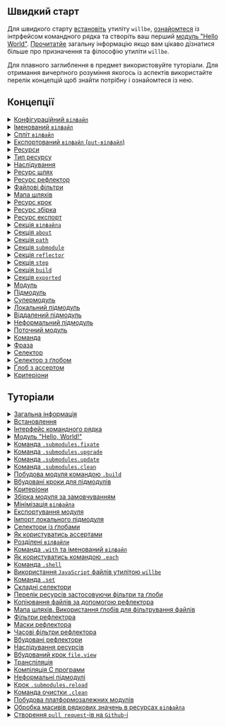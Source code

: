 ## Швидкий старт

Для швидкого старту [встановіть](<./tutorial/Installation.md>) утиліту `willbe`, [ознайомтеся](<./tutorial/CLI.md>) із інтрфейсом командного рядка та створіть ваш перший [модуль "Hello World"](<./tutorial/HelloWorld.md>). [Прочитатйе](<./tutorial/Abstract.md>) загальну інформацію якщо вам цікаво дізнатися більше про призначення та філософію утиліти `willbe`.

Для плавного заглиблення в предмет використовуйте туторіали. Для отримання вичерпного розуміння якогось із аспектів використайте перелік концепцій щоб знайти потрібну і ознайомтеся із нею.

## Концепції

<details>
  <summary><a href="./concept/WillFile.md">
    Конфігураційний <code>вілфайл</code>
  </a></summary>
    Конфігураційний файл для опису та збірки модуля. Кожен формальний модуль має такий файл.
</details>

<details>
  <summary><a href="./concept/WillFileNamedAndSplit.md#Іменований-вілфайл">
    Іменований <code>вілфайл</code>
  </a></summary>
    Вид <code>вілфайла</code>, що має не стандартне ім'я файлу. Дозволяє мати більше одного модуля із різними іменами файлів в одній директорії.
</details>

<details>
  <summary><a href="./concept/WillFileNamedAndSplit.md#Спліт-вілфайл">
    Спліт <code>вілфайл</code>
  </a></summary>
    Розділення <code>вілфайла</code> на два файла - для імпорту та експорту модуля. Дозволяє розробнику розділити дані для побудови модуля і дані для використання цього модуля іншими модулями.
</details>

<details>
  <summary><a href="./concept/WillFileExported.md#експортований-вілфайл-out-вілфайл">
    Експортований <code>вілфайл</code> (<code>out-вілфайл</code>)
  </a></summary>
    <code>Out-вілфайл</code> - різновид <code>вілфайла</code> згенерованого утилітою при експортуванні модуля. Інші модулі можуть використати даний модуль імортувавши його <code>out-вілфайл</code>.
</details>

<details>
  <summary><a href="./concept/Structure.md#Ресурси">
    Ресурси
  </a></summary>
    Структурна і функціональна одиниця <code>вілфайла</code>. Ресурси одного типу зібрані в одній секції.
</details>

<details>
  <summary><a href="./concept/Structure.md#Тип-ресурсу">
    Тип ресурсу
  </a></summary>
    Функціональність пов'язана із групою ресурсів, обмежена призначенням. Приклад того які бувать типи ресурів: шлях, підмодуль, крок, збірка. Кожен тип ресурів має власне призначення і обробляється утилітою по-різному.
</details>

<details>
  <summary><a href="./concept/Inheritance.md">
    Наслідування
  </a></summary>
    Принцип опису модуля, згідно якого ресурс <code>вілфайла</code> здатний використовувати (наслідувати) значення полів інших ресурсів того ж типу.
</details>

<details>
  <summary><a href="./concept/ResourcePath.md#Ресурс-шлях">
    Ресурс шлях
  </a></summary>
    Ресурс для визначення файлової структури модуля, що містить шляхи до файлів. Шляхи розміщаються в секції <code>path</code>.
</details>

<details>
  <summary><a href="./concept/ResourceReflector.md#Ресурс-рефлектор">
    Ресурс рефлектор
  </a></summary>
    Ресурс секції <code>reflector</code>, спосіб опису множини файлів для виконання якоїсь операції над ними.
</details>

<details>
  <summary><a href="./concept/ReflectorFileFilter.md">
    Файлові фільтри
  </a></summary>
    Спосіб опису умов відбору необхідних для виконання деякої операції файлів. Рефлектор містить два фільтра файлів: <code>src</code> та <code>dst</code>.
</details>

<details>
  <summary><a href="./concept/ResourceReflector.md#Мапа-шляхів">
    Мапа шляхів
  </a></summary>
    Поле рефлектора та спосіб опису множини файлів, котрий дозволяє включити в неї безліч файлів і виключити із неї не потрібні файли за допомогою умов виключення та ґлобів. рефлектора.
</details>

<details>
  <summary><a href="./concept/ResourceStep.md#Ресурс крок">
    Ресурс крок
  </a></summary>
    Інструкції по побудові модуля. Описують операції та бажаний результат. Збірки складаються із кроків.
</details>

<details>
  <summary><a href="./concept/ResourceBuild.md#Ресурс-збірка">
    Ресурс збірка
  </a></summary>
    Послідовність і умови виконання процедур побудови модуля. При виконанні команди <code>will .build</code> розробник має вказати збірку, яку хоче зібрати, однозначно вибравши одну по імені або по умовам вибірки.
</details>

<details>
  <summary><a href="./concept/ResourceBuild.md#Ресурс-експорт">
    Ресурс експорт
  </a></summary>
    Особливий вид збірки необхідний для використання даного модуля іншими розробниками та модулями. Результатом експортування модуля є згенеровані файли, зокерма <code>out-will-file</code> та архів.
</details>

<details>
  <summary><a href="./concept/Structure.md#Секція-вілфайла">
    Секція <code>вілфайла</code>
  </a></summary>
    Вища структурна одиниця <code>вілфайла</code>, яка складається з ресурсів одного типу або полів, що описують даний модуль.
</details>

<details>
  <summary><a href="./concept/SectionAbout.md">
    Секція <code>about</code>
  </a></summary>
    Секція містить описову інформація про модуль.
</details>

<details>
  <summary><a href="./concept/ResourcePath.md#Секція-path">
    Секція <code>path</code>
  </a></summary>
    Секція містить перелік шляхів модуля для швидкого орієнтування в його файловій структурі.
</details>

<details>
  <summary><a href="./concept/SectionSubmodule.md">
    Секція <code>submodule</code>
  </a></summary>
    Секція містить інформацію про підмодулі.
</details>

<details>
  <summary><a href="./concept/ResourceReflector.md#Секція-reflector">
    Секція <code>reflector</code>
  </a></summary>
    Секція містить рефлектори - ресурси для виконання операцій над групами файлів.
</details>

<details>
  <summary><a href="./concept/ResourceStep.md#Секція-step">
    Секція <code>step</code>
  </a></summary>
    Секція містить кроки, які можуть бути застосовані збіркою для побудови модуля.
</details>

<details>
  <summary><a href="./concept/ResourceBuild.md#Секція-build">
    Секція <code>build</code>
  </a></summary>
    Ресурси секції (збірки) описують послідовність і умови виконання процедур створення модуля.
</details>

<details>
  <summary><a href="./concept/SectionExported.md">
    Секція <code>exported</code>
  </a></summary>
    Секція <code>out-вілфайла</code>, програмно генерується при експортуванні модуля, містить перелік всіх експортованих файлів та використовується при імпортуванні даного модуля іншим.
</details>

<details>
  <summary><a href="./concept/Module.md#Модуль">
    Модуль
  </a></summary>
    Модулем називається сукупність файлів, які описані в <code>вілфайлi</code>.
</details>

<details>
  <summary><a href="./concept/Module.md#Підмодуль">
    Підмодуль
  </a></summary>
    Окремий модуль з власним конфігураційним <code>вілфайлом</code>, який використовується іншим модулем (супермодулем).
</details>

<details>
  <summary><a href="./concept/Module.md#Супермодуль">
    Супермодуль
  </a></summary>
    Модуль, який включає в себе інші модулі (підмодулі).
</details>

<details>
  <summary><a href="./concept/SubmodulesLocalAndRemote.md#Локальний-підмодуль">
    Локальний підмодуль
  </a></summary>
    Підмодуль, який розташовується на машині користувача.
</details>

<details>
  <summary><a href="./concept/SubmodulesLocalAndRemote.md#Віддалений-підмодуль">
    Віддалений підмодуль
  </a></summary>
    Модуль, який знаходиться на віддаленому сервері, для використання завантажується на локальну машину.
</details>

<details>
  <summary><a href="./concept/SubmoduleInformal.md">
    Неформальний підмодуль
  </a></summary>
    Група файлів, що не розповсюджується із <code>вілфайлом</code>. Для такого підмодуля можливо створити <code>вілфайл</code> та експортувати його самостійно.
</details>

<details>
  <summary><a href="./concept/ModuleCurrent.md">
    Поточний модуль
  </a></summary>
    Модуль відносно якого виконуються операції. За замовчуванням цей модуль завантажується із файла <code>.will.yml</code> поточної директорії або із пари файлів <code>.im.will.yml</code> та <code>.ex.will.yml</code>.
</details>

<details>
  <summary><a href="./concept/Command.md#Команда">
    Команда
  </a></summary>
    Рядок що містить фразу для позначення наміру розробника і дії, котрі будуть виконані утилітою по її введенні. Вводиться в інтерфейс командного рядка розробником.
</details>

<details>
  <summary><a href="./concept/Command.md#Фраза">
    Фраза
  </a></summary>
    Слово або декілька слів, відокремлених крапкою, позначає команду, яку має виконати утиліта.
</details>

<details>
  <summary><a href="./concept/Selector.md#Селектор">
    Селектор
  </a></summary>
    Рядок-посилання на ресурс або декілька ресурсів модуля.
</details>

<details>
  <summary><a href="./concept/Selector.md#Селектор-з-ґлобом">
    Селектор з ґлобом
  </a></summary>
    Селектор, який для вибору ресурсу використовує пошукові шаблони - ґлоби.
</details>

<details>
  <summary><a href="./concept/Selector.md#Ґлоб-з-ассертом">
    Ґлоб з ассертом
  </a></summary>
    Спеціальна синтаксична конструкція, що додається до ґлоба для обмеження кількості ресурсів, що мають бути знайдені селектором із цим ґлобом.
</details>

<details>
  <summary><a href="./concept/Criterions.md">
    Критеріони
  </a></summary>
    Елемент порівняння для відбору ресурсів.
</details>

## Туторіали

<details>
  <summary><a href="./tutorial/Abstract.md">
    Загальна інформація
  </a></summary>
    Загальна інформація. Чим утиліта <code>willbe</code> є і чим вона не являється.
</details>

<details>
  <summary><a href="./tutorial/Installation.md">
    Встановлення
  </a></summary>
    Процедура встановлення утиліти <code>willbe</code>.
</details>

<details>
  <summary><a href="./tutorial/CLI.md">
    Інтерфейс командного рядка
  </a></summary>
    Як користуватися інтерфейсом командного рядка утиліти <code>willbe</code>. Застосування команд <code>.help</code> та <code>.list</code>.
</details>

<details>
  <summary><a href="./tutorial/HelloWorld.md">
    Модуль "Hello, World!"
  </a></summary>
    Створення модуля "Hello, World!". Завантаження віддаленого підмодуля.
</details>

<details>
  <summary><a href="./tutorial/CommandSubmodulesFixate.md">
    Команда <code>.submodules.fixate</code>
  </a></summary>
    Команда встановлення версії підмодулів в <code>вілфайлі</code> його автоматизовним перезаписом.
</details>

<details>
  <summary><a href="./tutorial/CommandSubmodulesUpgrade.md">
    Команда <code>.submodules.upgrade</code>
  </a></summary>
    Команда апгрейду версій підмодулів автоматизовним перезаписом <code>вілфайла</code>.
</details>

<details>
  <summary><a href="./tutorial/CommandSubmodulesUpdate.md">
    Команда <code>.submodules.update</code>
  </a></summary>
    Команда оновлення віддалених підмодулів.
</details>

<details>
  <summary><a href="./tutorial/CommandSubmodulesClean.md">
    Команда <code>.submodules.clean</code>
  </a></summary>
    Команда очищення модуля від тимчасових та завантажених підмодулів.
</details>

<details>
  <summary><a href="./tutorial/Build.md">
    Побудова модуля командою <code>.build</code>
  </a></summary>
    Побудова модуля через запуск однієї із його збірок.
</details>

<details>
  <summary><a href="./tutorial/StepSubmodules.md">
    Вбудовані кроки для підмодулів
  </a></summary>
    Як користуватись вбудованими кроками для роботи з віддаленими підмодулями.
</details>

<details>
  <summary><a href="./tutorial/Criterions.md">
    Критеріони
  </a></summary>
    Як використовувати критеріони для відбору ресурсів.
</details>

<details>
  <summary><a href="./tutorial/CriterionDefault.md">
    Збірка модуля за замовчуванням
  </a></summary>
    Як побудувати збірку, що запускається без явного указання аргумента команди <code>.build</code>.
</details>

<details>
  <summary><a href="./tutorial/WillFileMinimization.md">
    Мінімізація <code>вілфайла</code>
  </a></summary>
    Як мінімізувати <code>вілфайл</code> за допомогою розгортання критеріонами із множинними значеннями.
</details>

<details>
  <summary><a href="./tutorial/ModuleExport.md">
    Експортування модуля
  </a></summary>
    Експортування модуля для перевикористання його іншим розробником або модулем.
</details>

<details>
  <summary><a href="./tutorial/SubmodulesLocal.md">
    Імпорт локального підмодуля
  </a></summary>
    Використання локального підмодуля із іншого модуля (супермодуля).
</details>

<details>
  <summary><a href="./tutorial/SelectorsWithGlob.md">
    Селектори із ґлобами
  </a></summary>
    Як користуватись селекторами з ґлобами.
</details>

<details>
  <summary><a href="./tutorial/AssertionUsing.md">
    Як користуватись ассертами
  </a></summary>
    Як ассерти допомогають зменшити кількість помилок при розробці.
</details>

<details>
  <summary><a href="./tutorial/WillFileSplit.md">
    Розділені <code>вілфайли</code>
  </a></summary>
    Як створити та використовувати модуль із розділеними <code>вілфайлами</code>.
</details>

<details>
  <summary><a href="./tutorial/WillFileNamed.md">
    Команда <code>.with</code> та іменований <code>вілфайл</code>
  </a></summary>
    Як використовувати команду <code>.with</code>? Що таке іменований <code>вілфайл</code>?
</details>

<details>
  <summary><a href="./tutorial/CommandEach.md">
    Як користуватись командою <code>.each</code>
  </a></summary>
    Команда <code>.each</code> для виконання одної дії для багатьох модулів чи підмодулів.
</details>

<details>
  <summary><a href="./tutorial/CommandShell.md">
    Команда <code>.shell</code>
  </a></summary>
    Команда для виклику зовнішніх програм утилітою <code>willbe</code> для вибраних модулів чи підмодулів.
</details>

<details>
  <summary><a href="./tutorial/StepJS.md">
    Використання <code>JavaScript</code> файлів утилітою <code>willbe</code>
  </a></summary>
    Як використовувати <code>JavaScript</code> файли в утиліті <code>willbe</code> для виконання складних сценаріїв побудови.
</details>

<details>
  <summary><a href="./tutorial/CommandSet.md">
    Команда <code>.set</code>
</a></summary>
    Як користуватись командою <code>.set</code> для зміни станів утиліти, наприклад, для зміни рівня вербальності.
</details>

<details>
  <summary><a href="./tutorial/SelectorComposite.md">
    Складні селектори
  </a></summary>
    Використання складних селекторів для відбору ресурсів із підмодулів.
</details>

<details>
  <summary><a href="./tutorial/CommandsListSearch.md">
    Перелік ресурсів застосовуючи фільтри та ґлоби
  </a></summary>
    Як побудувати запит до утиліти та отримати перелік ресурсів застосовуючи фільтри та ґлоби.
</details>

<details>
  <summary><a href="./tutorial/ReflectorUsing.md">
    Копіювання файлів за допомогою рефлектора
  </a></summary>
    Копіювання файлів за допомогою рефлектора, поле <code>recursive</code> рефлектора.
</details>

<details>
  <summary><a href="./tutorial/ReflectorMapPaths.md">
    Мапа шляхів. Використання ґлобів для фільтрування файлів
  </a></summary>
    Як формуються шляхи рефлекторів та як управляти доступом до файлів і директорій в рефлекторі.
</details>

<details>
  <summary><a href="./tutorial/ReflectorFilters.md">
    Фільтри рефлектора
  </a></summary>
    Використання фільтрів рефлектора для відбору файлів для копіювання.
</details>

<details>
  <summary><a href="./tutorial/ReflectorMasks.md">
    Маски рефлектора
  </a></summary>
    Використання масок рефлектора для відбору файлів для копіювання.
</details>

<details>
  <summary><a href="./tutorial/ReflectorTimeFilters.md">
    Часові фільтри рефлектора
  </a></summary>
    Як користуватись фільтрами відбору файлів по часу.
</details>

<details>
  <summary><a href="./tutorial/ReflectorsPredefined.md">
    Вбудовані рефлектори
  </a></summary>
    Використання вбудованих рефлекторів для розбиття на версію для відлагодження і для релізу. Побудова мультизбірок.
</details>

<details>
  <summary><a href="./tutorial/ResourceInheritance.md">
    Наслідування ресурсів
  </a></summary>
    Як користуватись наслідуванням ресурсів для перевикористання даних.
</details>

<details>
  <summary><a href="./tutorial/StepView.md">
    Вбудований крок <code>file.view</code>
  </a></summary>
    Використання вбудованого кроку <code>file.view</code> для перегляду файлів.
</details>

<details>
  <summary><a href="./tutorial/StepTranspile.md">
    Транспіляція
  </a></summary>
    Використання вбудованого кроку <code>files.transpile</code> для транспіляції <code>JavaScript</code> файлів або їх конкатенації.
</details>

<details>
  <summary><a href="./tutorial/WillbeAsMake.md">
    Компіляція С програми
  </a></summary>
    Використання утиліти <code>willbe</code> для компіляції С програми.
</details>

<details>
  <summary><a href="./tutorial/SubmoduleInformal.md">
    Неформальні підмодулі
  </a></summary>
    Імпортування неформальних підмодулів.
</details>

<details>
  <summary><a href="./tutorial/SubmoduleInformal.md#Крок-submodulesreload">
    Крок <code>.submodules.reload</code>
  </a></summary>
    Виконання динамічного оновлення статусу неформальних підмодулів.
</details>

<details>
  <summary><a href="./tutorial/CommandClean.md">
    Команда очистки <code>.clean</code>
  </a></summary>
    Використання команди <code>.clean</code> для очистки згенерованих та тимчасових файлів.
</details>

<details>
  <summary><a href="./tutorial/FunctionPlatform.md">
    Побудова платформозалежних модулів
  </a></summary>
    Використання функції визначення операційної системи для побудови платформозалежних модулів.
</details>

<details>
  <summary><a href="./tutorial/FunctionStringJoin.md">
    Обробка масивів рядкових значень в ресурсах <code>вілфайла</code>
  </a></summary>
    Як використовувати функцію об'єднання масивів рядкових значень в <code>вілфайлі</code>.
</details>

<details>
  <summary><a href="./tutorial/CommandGitPrOpen.md">
    Створення <code>pull request</code>-ів на <code>Github</code>-i
  </a></summary>
    Використання команди <code>.git.pr.open</code> для створення <code>pull request</code>-ів на <code>Github</code>-i.
</details>

